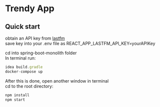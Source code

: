 # Trendy App

## Quick start
obtain an API key from [lastfm](www.last.fm/api/)  
save key into your .env file as REACT_APP_LASTFM_API_KEY=yourAPIKey  

cd into spring-boot-monolith folder  
In terminal run: 
```Javascript 
idea build.gradle  
docker-compose up  
```

After this is done, open another window in terminal  
cd to the root directory:  
```Javascript
npm install  
npm start
```